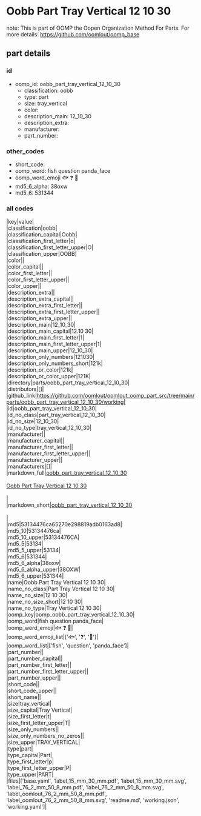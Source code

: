 # Oobb Part Tray Vertical 12 10 30  

note: This is part of OOMP the Oopen Organization Method For Parts. For more details: https://github.com/oomlout/oomp_base

##  part details





### id
* oomp_id: oobb_part_tray_vertical_12_10_30
  * classification: oobb
  * type: part
  * size: tray_vertical
  * color: 
  * description_main: 12_10_30
  * description_extra: 
  * manufacturer: 
  * part_number: 

### other_codes
* short_code: 
* oomp_word: fish question panda_face
* oomp_word_emoji :fish: :question: :panda_face:
* md5_6_alpha: 38oxw
* md5_6: 531344

### all codes 
|key|value|  
|classification|oobb|  
|classification_capital|Oobb|  
|classification_first_letter|o|  
|classification_first_letter_upper|O|  
|classification_upper|OOBB|  
|color||  
|color_capital||  
|color_first_letter||  
|color_first_letter_upper||  
|color_upper||  
|description_extra||  
|description_extra_capital||  
|description_extra_first_letter||  
|description_extra_first_letter_upper||  
|description_extra_upper||  
|description_main|12_10_30|  
|description_main_capital|12.10 30|  
|description_main_first_letter|1|  
|description_main_first_letter_upper|1|  
|description_main_upper|12_10_30|  
|description_only_numbers|121030|  
|description_only_numbers_short|121k|  
|description_or_color|121k|  
|description_or_color_upper|121K|  
|directory|parts/oobb_part_tray_vertical_12_10_30|  
|distributors|[]|  
|github_link|https://github.com/oomlout/oomlout_oomp_part_src/tree/main/parts/oobb_part_tray_vertical_12_10_30/working|  
|id|oobb_part_tray_vertical_12_10_30|  
|id_no_class|part_tray_vertical_12_10_30|  
|id_no_size|12_10_30|  
|id_no_type|tray_vertical_12_10_30|  
|manufacturer||  
|manufacturer_capital||  
|manufacturer_first_letter||  
|manufacturer_first_letter_upper||  
|manufacturer_upper||  
|manufacturers|[]|  
|markdown_full|[oobb_part_tray_vertical_12_10_30](https://github.com/oomlout/oomlout_oomp_part_src/tree/main/parts/oobb_part_tray_vertical_12_10_30/working)<br>[](https://github.com/oomlout/oomlout_oomp_part_src/tree/main/parts/oobb_part_tray_vertical_12_10_30/working)<br>[Oobb Part Tray Vertical 12 10 30](https://github.com/oomlout/oomlout_oomp_part_src/tree/main/parts/oobb_part_tray_vertical_12_10_30/working)<br><br>|  
|markdown_short|[oobb_part_tray_vertical_12_10_30](https://github.com/oomlout/oomlout_oomp_part_src/tree/main/parts/oobb_part_tray_vertical_12_10_30/working)<br><br>|  
|md5|53134476ca65270e298819adb0163ad8|  
|md5_10|53134476ca|  
|md5_10_upper|53134476CA|  
|md5_5|53134|  
|md5_5_upper|53134|  
|md5_6|531344|  
|md5_6_alpha|38oxw|  
|md5_6_alpha_upper|38OXW|  
|md5_6_upper|531344|  
|name|Oobb Part Tray Vertical 12 10 30|  
|name_no_class|Part Tray Vertical 12 10 30|  
|name_no_size|12 10 30|  
|name_no_size_short|12 10 30|  
|name_no_type|Tray Vertical 12 10 30|  
|oomp_key|oomp_oobb_part_tray_vertical_12_10_30|  
|oomp_word|fish question panda_face|  
|oomp_word_emoji|:fish: :question: :panda_face:|  
|oomp_word_emoji_list|[':fish:', ':question:', ':panda_face:']|  
|oomp_word_list|['fish', 'question', 'panda_face']|  
|part_number||  
|part_number_capital||  
|part_number_first_letter||  
|part_number_first_letter_upper||  
|part_number_upper||  
|short_code||  
|short_code_upper||  
|short_name||  
|size|tray_vertical|  
|size_capital|Tray Vertical|  
|size_first_letter|t|  
|size_first_letter_upper|T|  
|size_only_numbers||  
|size_only_numbers_no_zeros||  
|size_upper|TRAY_VERTICAL|  
|type|part|  
|type_capital|Part|  
|type_first_letter|p|  
|type_first_letter_upper|P|  
|type_upper|PART|  
|files|['base.yaml', 'label_15_mm_30_mm.pdf', 'label_15_mm_30_mm.svg', 'label_76_2_mm_50_8_mm.pdf', 'label_76_2_mm_50_8_mm.svg', 'label_oomlout_76_2_mm_50_8_mm.pdf', 'label_oomlout_76_2_mm_50_8_mm.svg', 'readme.md', 'working.json', 'working.yaml']|  
